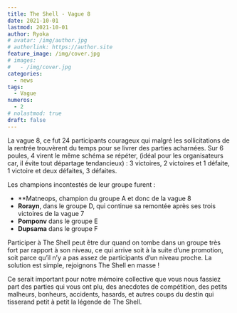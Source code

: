 ```yaml
---
title: The Shell - Vague 8
date: 2021-10-01
lastmod: 2021-10-01
author: Ryoka
# avatar: /img/author.jpg
# authorlink: https://author.site
feature_image: /img/cover.jpg
# images:
#   - /img/cover.jpg
categories:
  - news
tags:
  - Vague
numeros: 
  - 2
# nolastmod: true
draft: false
---
```


La vague 8, ce fut 24 participants courageux qui malgré les sollicitations de la rentrée trouvèrent du temps pour se livrer des parties acharnées. Sur 6 poules, 4 virent le même schéma se répéter, (idéal pour les organisateurs car, il évite tout départage tendancieux) : 3 victoires, 2 victoires et 1 défaite, 1 victoire et deux défaites, 3 défaites. 

<!-- more -->

Les champions incontestés de leur groupe furent : 
- **Matneops, champion du groupe A et donc de la vague 8
- **Rorayn**, dans le groupe D, qui continue sa remontée après ses trois victoires de la vague 7
- **Pomponv** dans le groupe E
- **Dupsama** dans le groupe F 

Participer à The Shell peut être dur quand on tombe dans un groupe très fort par rapport à son niveau, ce qui arrive soit à la suite d’une promotion, soit parce qu’il n’y a pas assez de participants d’un niveau proche. La solution est simple, rejoignons The Shell en masse !

Ce serait important pour notre mémoire collective que vous nous fassiez part des parties qui vous ont plu, des anecdotes de compétition,  des petits malheurs, bonheurs, accidents, hasards, et autres coups du destin qui tisserand petit à petit la légende de The Shell.

